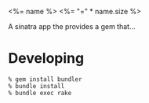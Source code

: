 <%= name %>
<%= "=" * name.size %>

A sinatra app the provides a gem that...

Developing
==========
    % gem install bundler
    % bundle install
    % bundle exec rake
